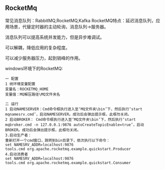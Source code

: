 ## RocketMq

常见消息队列：RabbitMQ,RocketMQ,Kafka
RocketMQ特点：延迟消息队列，应用场景，代替定时器的主动轮询，消息队列->服务器。

消息队列可以提高系统并发能力，但是异步难调试。

可以解耦，降低应用的复杂程度。

可以减少服务器压力，起到销峰的作用。

windows环境下的RocketMQ:

```
一 配置
1 统环境变量配置
变量名：ROCKETMQ_HOME
变量值：MQ解压路径\MQ文件夹名
```

```
二 运行
1 启动NAMESERVER：Cmd命令框执行进入至‘MQ文件夹\bin’下，然后执行‘start mqnamesrv.cmd’，启动NAMESERVER。成功后会弹出提示框，此框勿关闭。
2 启动BROKER： Cmd命令框执行进入至‘MQ文件夹\bin’下，然后执行‘start mqbroker.cmd -n 127.0.0.1:9876 autoCreateTopicEnable=true’，启动BROKER。成功后会弹出提示框，此框勿关闭。
3.启动生产者：
重新打开一个cmd窗口，跳转到bin目录下，依次执行以下命令：
set NAMESRV_ADDR=localhost:9876
tools.cmd org.apache.rocketmq.example.quickstart.Producer
4.启动消费者
set NAMESRV_ADDR=localhost:9876
tools.cmd org.apache.rocketmq.example.quickstart.Consumer
```

